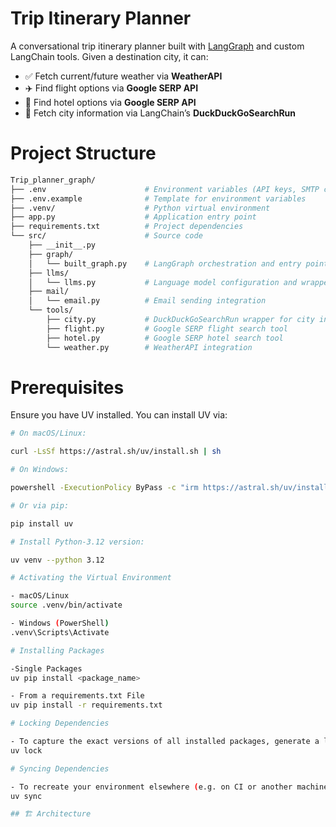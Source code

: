 # Trip Itinerary Planner

A conversational trip itinerary planner built with [LangGraph](https://github.com/langgraph/langgraph) and custom LangChain tools. Given a destination city, it can:

- ✅ Fetch current/future weather via **WeatherAPI**  
- ✈️ Find flight options via **Google SERP API**  
- 🏨 Find hotel options via **Google SERP API**  
- 📜 Fetch city information via LangChain’s **DuckDuckGoSearchRun**


# Project Structure

```bash
Trip_planner_graph/
├── .env                      # Environment variables (API keys, SMTP creds)
├── .env.example              # Template for environment variables
├── .venv/                    # Python virtual environment
├── app.py                    # Application entry point
├── requirements.txt          # Project dependencies
└── src/                      # Source code
    ├── __init__.py
    ├── graph/
    │   └── built_graph.py    # LangGraph orchestration and entry point
    ├── llms/
    │   └── llms.py           # Language model configuration and wrappers
    ├── mail/
    │   └── email.py          # Email sending integration
    └── tools/
        ├── city.py           # DuckDuckGoSearchRun wrapper for city info
        ├── flight.py         # Google SERP flight search tool
        ├── hotel.py          # Google SERP hotel search tool
        └── weather.py        # WeatherAPI integration

```
# Prerequisites

Ensure you have UV installed. You can install UV via:

```bash
# On macOS/Linux:

curl -LsSf https://astral.sh/uv/install.sh | sh
```
```bash
# On Windows:

powershell -ExecutionPolicy ByPass -c "irm https://astral.sh/uv/install.ps1 | iex"
```
```bash
# Or via pip:

pip install uv
```

```bash
# Install Python-3.12 version:

uv venv --python 3.12
```
```bash
# Activating the Virtual Environment

- macOS/Linux
source .venv/bin/activate
```
```bash
- Windows (PowerShell)
.venv\Scripts\Activate
```
```bash
# Installing Packages

-Single Packages
uv pip install <package_name>

- From a requirements.txt File
uv pip install -r requirements.txt
```
```bash
# Locking Dependencies

- To capture the exact versions of all installed packages, generate a lockfile:
uv lock

# Syncing Dependencies

- To recreate your environment elsewhere (e.g. on CI or another machine), install exactly what’s in the lockfile:
uv sync
```

```bash
## 🏗️ Architecture

```